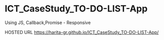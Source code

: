 # ICT_CaseStudy_TO-DO-LIST-App
Using JS, Callback,Promise - Responsive


HOSTED URL
https://harita-gr.github.io/ICT_CaseStudy_TO-DO-LIST-App/
